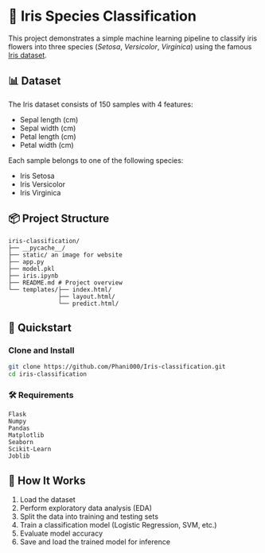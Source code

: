 # 🌸 Iris Species Classification

This project demonstrates a simple machine learning pipeline to classify iris flowers into three species (*Setosa*, *Versicolor*, *Virginica*) using the famous [Iris dataset](https://archive.ics.uci.edu/ml/datasets/iris).

## 📊 Dataset

The Iris dataset consists of 150 samples with 4 features:
- Sepal length (cm)
- Sepal width (cm)
- Petal length (cm)
- Petal width (cm)

Each sample belongs to one of the following species:
- Iris Setosa
- Iris Versicolor
- Iris Virginica

## 📦 Project Structure

```
iris-classification/
├── __pycache__/ 
├── static/ an image for website
├── app.py
├── model.pkl
├── iris.ipynb 
├── README.md # Project overview
└── templates/├── index.html/
              ├── layout.html/
              └── predict.html/
```

## 🚀 Quickstart

### Clone and Install

```bash
git clone https://github.com/Phani000/Iris-classification.git
cd iris-classification
```
### 🛠 Requirements
```
Flask
Numpy
Pandas
Matplotlib
Seaborn
Scikit-Learn
Joblib
```


## 🧪 How It Works

1. Load the dataset
2. Perform exploratory data analysis (EDA)
3. Split the data into training and testing sets
4. Train a classification model (Logistic Regression, SVM, etc.)
5. Evaluate model accuracy
6. Save and load the trained model for inference
